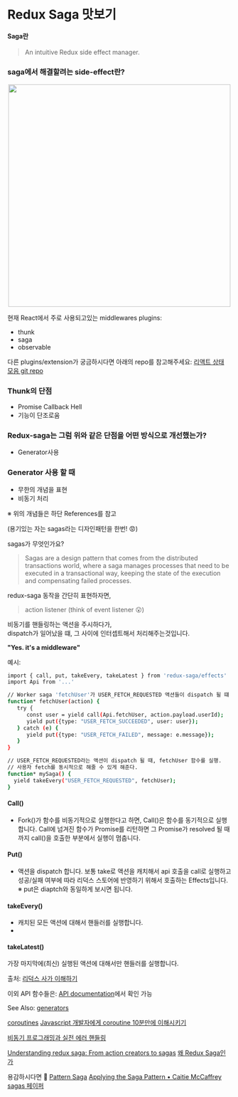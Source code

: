 # Redux Saga 맛보기

#### Saga란  
> An intuitive Redux side effect manager.


### saga에서 해결할려는 side-effect란?

<p align="center">
    <image src="https://user-images.githubusercontent.com/77006427/115148826-4fda9700-a09c-11eb-95d6-f1f9b13a2176.png" witdh=400 height=500>
</p>


현재 React에서 주로 사용되고있는 middlewares plugins:
- thunk
- saga
- observable

다른 plugins/extension가 궁금하시다면 아래의 repo를 참고해주세요:
[리액트 상태 모음 git repo](https://github.com/GantMan/ReactStateMuseum)


### Thunk의 단점
- Promise Callback Hell
- 기능이 단조로움

### Redux-saga는 그럼 위와 같은 단점을 어떤 방식으로 개선했는가?
- Generator사용

### Generator 사용 할 때
- 무한의 개념을 표현
- 비동기 처리

※ 위의 개념들은 하단 References를 참고

(용기있는 자는 sagas라는 디자인패턴을 한번! 😡)

sagas가 무엇인가요? 
> Sagas are a design pattern that comes from the distributed transactions world, where a saga manages processes that need to be executed in a transactional way, keeping the state of the execution and compensating failed processes.

redux-saga 동작을 간단히 표현하자면, 
> action listener (think of event listener 😮)


비동기를 핸들링하는 액션을 주시하다가,  
dispatch가 일어났을 떄, 그 사이에 인터셉트해서
처리해주는것입니다. 

**"Yes. it's a middleware"**

예시:
```bash
import { call, put, takeEvery, takeLatest } from 'redux-saga/effects'
import Api from '...'

// Worker saga 'fetchUser'가 USER_FETCH_REQUESTED 액션들이 dispatch 될 떄 실행
function* fetchUser(action) {
   try {
      const user = yield call(Api.fetchUser, action.payload.userId);
      yield put({type: "USER_FETCH_SUCCEEDED", user: user});
   } catch (e) {
      yield put({type: "USER_FETCH_FAILED", message: e.message});
   }
}

// USER_FETCH_REQUESTED라는 액션이 dispatch 될 때, fetchUser 함수를 실행.
// 사용자 fetch를 동시적으로 해줄 수 있게 해준다.
function* mySaga() {
  yield takeEvery("USER_FETCH_REQUESTED", fetchUser);
}
```

#### Call()
- Fork()가 함수를 비동기적으로 실행한다고 하면, Call()은 함수를 동기적으로 실행합니다. Call에 넘겨진 함수가 Promise를 리턴하면 그 Promise가 resolved 될 때까지 call()을 호출한 부분에서 실행이 멈춥니다.

#### Put()
- 액션을 dispatch 합니다. 보통 take로 액션을 캐치해서 api 호출을 call로 실행하고 성공/실패 여부에 따라 리덕스 스토어에 반영하기 위해서 호출하는 Effects입니다.
※ put은 diaptch와 동일하게 보시면 됩니다.

#### takeEvery()
- 캐치된 모든 액션에 대해서 핸들러를 실행합니다.
- 
#### takeLatest()
가장 마지막에(최신) 실행된 액션에 대해서만 핸들러를 실행합니다.

출처: [리덕스 사가 이해하기](https://simsimjae.medium.com/%EB%A6%AC%EB%8D%95%EC%8A%A4-%EC%82%AC%EA%B0%80-%EC%9D%B4%ED%95%B4%ED%95%98%EA%B8%B0-8e573de9786e)

이외 API 함수들은:
[API documentation](https://redux-saga.js.org/docs/api/)에서 확인 가능

See Also: 
[generators](https://javascript.info/generators)

[coroutines](https://medium.com/@dashron/coroutines-2cd5c41c088a)
[Javascript 개발자에게 coroutine 10분만에 이해시키기](https://www.letmecompile.com/kotlin-coroutine-vs-javascript-async-comparison/)

[비동기 프로그래밍과 실전 에러 핸들링](https://www.youtube.com/watch?v=o9JnT4sneAQ)

[Understanding redux saga: From action creators to sagas](https://blog.logrocket.com/understanding-redux-saga-from-action-creators-to-sagas-2587298b5e71/#:~:text=Redux%2Dsaga%20is%20a%20library,better%20by%20working%20with%20sagas.)
[왜 Redux Saga인가](https://gracefullight.dev/2017/12/06/Why-redux-saga/)


용감하시다면 💩
[Pattern Saga](https://microservices.io/patterns/data/saga.html)
[Applying the Saga Pattern • Caitie McCaffrey](https://www.youtube.com/watch?v=xDuwrtwYHu8)
[sagas 페이퍼](http://citeseerx.ist.psu.edu/viewdoc/download?doi=10.1.1.93.7258&rep=rep1&type=pdf)